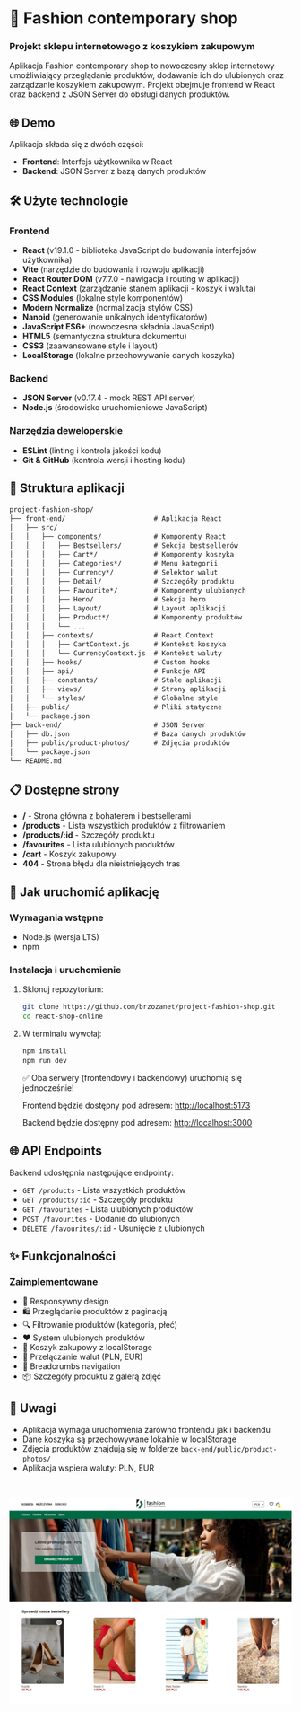 # 🛒 Fashion contemporary shop

### Projekt sklepu internetowego z koszykiem zakupowym

Aplikacja Fashion contemporary shop to nowoczesny sklep internetowy umożliwiający przeglądanie produktów, dodawanie ich do ulubionych oraz zarządzanie koszykiem zakupowym. Projekt obejmuje frontend w React oraz backend z JSON Server do obsługi danych produktów.

## 🌐 Demo

Aplikacja składa się z dwóch części:

- **Frontend**: Interfejs użytkownika w React
- **Backend**: JSON Server z bazą danych produktów

## 🛠 Użyte technologie

### Frontend

- **React** (v19.1.0 - biblioteka JavaScript do budowania interfejsów użytkownika)
- **Vite** (narzędzie do budowania i rozwoju aplikacji)
- **React Router DOM** (v7.7.0 - nawigacja i routing w aplikacji)
- **React Context** (zarządzanie stanem aplikacji - koszyk i waluta)
- **CSS Modules** (lokalne style komponentów)
- **Modern Normalize** (normalizacja stylów CSS)
- **Nanoid** (generowanie unikalnych identyfikatorów)
- **JavaScript ES6+** (nowoczesna składnia JavaScript)
- **HTML5** (semantyczna struktura dokumentu)
- **CSS3** (zaawansowane style i layout)
- **LocalStorage** (lokalne przechowywanie danych koszyka)

### Backend

- **JSON Server** (v0.17.4 - mock REST API server)
- **Node.js** (środowisko uruchomieniowe JavaScript)

### Narzędzia deweloperskie

- **ESLint** (linting i kontrola jakości kodu)
- **Git & GitHub** (kontrola wersji i hosting kodu)

## 📂 Struktura aplikacji

```
project-fashion-shop/
├── front-end/                      # Aplikacja React
│   ├── src/
│   │   ├── components/             # Komponenty React
│   │   │   ├── Bestsellers/        # Sekcja bestsellerów
│   │   │   ├── Cart*/              # Komponenty koszyka
│   │   │   ├── Categories*/        # Menu kategorii
│   │   │   ├── Currency*/          # Selektor walut
│   │   │   ├── Detail/             # Szczegóły produktu
│   │   │   ├── Favourite*/         # Komponenty ulubionych
│   │   │   ├── Hero/               # Sekcja hero
│   │   │   ├── Layout/             # Layout aplikacji
│   │   │   ├── Product*/           # Komponenty produktów
│   │   │   └── ...
│   │   ├── contexts/               # React Context
│   │   │   ├── CartContext.js      # Kontekst koszyka
│   │   │   └── CurrencyContext.js  # Kontekst waluty
│   │   ├── hooks/                  # Custom hooks
│   │   ├── api/                    # Funkcje API
│   │   ├── constants/              # Stałe aplikacji
│   │   ├── views/                  # Strony aplikacji
│   │   └── styles/                 # Globalne style
│   ├── public/                     # Pliki statyczne
│   └── package.json
├── back-end/                       # JSON Server
│   ├── db.json                     # Baza danych produktów
│   ├── public/product-photos/      # Zdjęcia produktów
│   └── package.json
└── README.md
```

## 📋 Dostępne strony

- **/** - Strona główna z bohaterem i bestsellerami
- **/products** - Lista wszystkich produktów z filtrowaniem
- **/products/:id** - Szczegóły produktu
- **/favourites** - Lista ulubionych produktów
- **/cart** - Koszyk zakupowy
- **404** - Strona błędu dla nieistniejących tras

## 🚀 Jak uruchomić aplikację

### Wymagania wstępne

- Node.js (wersja LTS)
- npm

### Instalacja i uruchomienie

1. Sklonuj repozytorium:

   ```bash
   git clone https://github.com/brzozanet/project-fashion-shop.git
   cd react-shop-online
   ```

2. W terminalu wywołaj:

   ```bash
   npm install
   npm run dev
   ```

   ✅ Oba serwery (frontendowy i backendowy) uruchomią się jednocześnie!

   Frontend będzie dostępny pod adresem: [http://localhost:5173](http://localhost:5173)

   Backend będzie dostępny pod adresem: [http://localhost:3000](http://localhost:3000)

## 🌐 API Endpoints

Backend udostępnia następujące endpointy:

- `GET /products` - Lista wszystkich produktów
- `GET /products/:id` - Szczegóły produktu
- `GET /favourites` - Lista ulubionych produktów
- `POST /favourites` - Dodanie do ulubionych
- `DELETE /favourites/:id` - Usunięcie z ulubionych

## ✨ Funkcjonalności

### Zaimplementowane

- 📱 Responsywny design
- 🛍️ Przeglądanie produktów z paginacją
- 🔍 Filtrowanie produktów (kategoria, płeć)
- ❤️ System ulubionych produktów
- 🛒 Koszyk zakupowy z localStorage
- 💱 Przełączanie walut (PLN, EUR)
- 🔄 Breadcrumbs navigation
- 📦 Szczegóły produktu z galerą zdjęć

## 📝 Uwagi

- Aplikacja wymaga uruchomienia zarówno frontendu jak i backendu
- Dane koszyka są przechowywane lokalnie w localStorage
- Zdjęcia produktów znajdują się w folderze `back-end/public/product-photos/`
- Aplikacja wspiera waluty: PLN, EUR

<br>

![Screenshot App](https://raw.githubusercontent.com/brzozanet/project-fashion-shop/main/front-end/src/images/gh-cover-react-shop-online.jpg)

